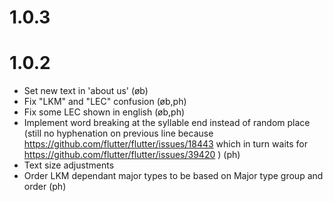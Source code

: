# 1.0.3


# 1.0.2
- Set new text in 'about us' (øb)
- Fix "LKM" and "LEC" confusion (øb,ph)
- Fix some LEC shown in english (øb,ph)
- Implement word breaking at the syllable end instead of random place (still no hyphenation on previous line because https://github.com/flutter/flutter/issues/18443 which in turn waits for https://github.com/flutter/flutter/issues/39420 ) (ph)
- Text size adjustments
- Order LKM dependant major types to be based on Major type group and order (ph)